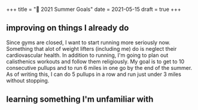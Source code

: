 +++
title = "🌻 2021 Summer Goals"
date = 2021-05-15
draft = true
+++

## improving on things I already do
Since gyms are closed, I want to start running more seriously now. Something that alot of weight lifters (including me) do is neglect their cardiovascular health. In addition to running, I'm going to plan out calisthenics workouts and follow them religiously. My goal is to get to 10 consecutive pullups and to run 6 miles in one go by the end of the summer. As of writing this, I can do 5 pullups in a row and run just under 3 miles without stopping.

## learning something I'm unfamiliar with
